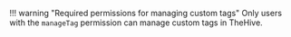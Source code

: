 !!! warning "Required permissions for managing custom tags"
    Only users with the `manageTag` permission can manage custom tags in TheHive.